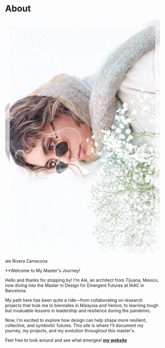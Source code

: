 # About

![](../images/YOOO.jpg)

ale Rivera Zamacona

**Welcome to My Master's Journey!

Hello and thanks for stopping by! I'm Ale, an architect from Tijuana, Mexico, now diving into the Master in Design for Emergent Futures at IAAC in Barcelona.

My path here has been quite a ride—from collaborating on research projects that took me to biennales in Malaysia and Venice, to learning tough but invaluable lessons in leadership and resilience during the pandemic.

Now, I'm excited to explore how design can help shape more resilient, collective, and symbiotic futures. This site is where I'll document my journey, my projects, and my evolution throughout this master's.

Feel free to look around and see what emerges! **[my website](https://community.emergentfutures.io/courses/5566525/content)**
